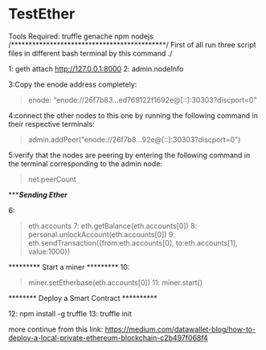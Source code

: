 # TestEther
Tools Required:
truffle
genache
npm
nodejs
/********************************************/
First of all run three script files in different bash terminal by this command ./

1:
geth attach http://127.0.0.1:8000
2:
admin.nodeInfo

3:Copy the enode address completely:

>enode: "enode://26f7b83...ed769122f1692e@[::]:30303?discport=0"

4:connect the other nodes to this one by running the following command in their respective terminals:

> admin.addPeer("enode://26f7b8...92e@[::]:30303?discport=0")

5:verify that the nodes are peering by entering the following command in the terminal corresponding to the admin node:

> net.peerCount

**************Sending Ether***********

6:
> eth.accounts
7:
> eth.getBalance(eth.accounts[0])
8:
> personal.unlockAccount(eth.accounts[0])
9:
> eth.sendTransaction({from:eth.accounts[0], to:eth.accounts[1], value:1000})


********* Start a miner *********
10:
> miner.setEtherbase(eth.accounts[0])
11:
> miner.start()

******** Deploy a Smart Contract **********

12:
 npm install -g truffle
13:
 truffle init

more continue from this link:
https://medium.com/datawallet-blog/how-to-deploy-a-local-private-ethereum-blockchain-c2b497f068f4
